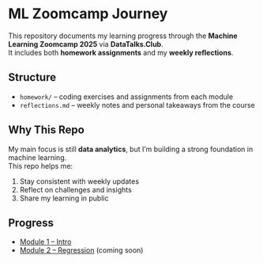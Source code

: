 # ML Zoomcamp Journey

This repository documents my learning progress through the **Machine Learning Zoomcamp 2025** via **DataTalks.Club**.  
It includes both **homework assignments** and my **weekly reflections**.  

## Structure
- `homework/` – coding exercises and assignments from each module  
- `reflections.md` – weekly notes and personal takeaways from the course  

## Why This Repo
My main focus is still **data analytics**, but I’m building a strong foundation in machine learning.  
This repo helps me:
1. Stay consistent with weekly updates  
2. Reflect on challenges and insights  
3. Share my learning in public  

## Progress
- [Module 1 – Intro](./01-intro)
- [Module 2 – Regression](./02-regression) (coming soon)







